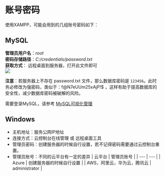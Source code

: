 # 账号密码

使用XAMPP，可能会用到的几组账号密码如下：

## MySQL

  **管理员用户名**：*root*   
  **密码存储路径**：*C:/credentials/password.txt*     
  **获取方式**： 远程桌面到服务器，打开此文件即可   
   ![](https://libs.websoft9.com/Websoft9/DocsPicture/zh/wamp/wamp-pwfolder-websoft9.png)

  **注意**：若服务器上不存在 password.txt 文件，那么数据库密码是 `123456`。此时务必修改为强密码，类似于：f@N7eUUm25xAjP!$ ，这样有助于提高数据库的安全性，减少数据库密码被破解的风险。

 需要登录MySQL，请参考 [MySQL可视化管理](/zh/admin-mysql.md)

## Windows

* 主机地址：服务公网IP地址
* 连接方式：云控制台在线管理 或 远程桌面工具
* 管理员密码：创建服务器的时候自行设置，若不记得密码需要通过云控制台重置。
* 管理员账号：不同的云平台有一定的差异
   |  云平台   |  管理员账号   |
   | --- | --- |
   |  Azure   |  创建服务器的时候自行设置   |
   |  AWS，阿里云，华为云，腾讯云   |  administrator   |